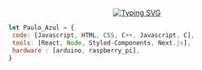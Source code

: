 <div align="center">
  <a href="https://git.io/typing-svg"><img src="https://readme-typing-svg.herokuapp.com?font=Fira+Mono&pause=1000&color=2C5DF7&width=435&lines=Ol%C3%A1%2C+eu+sou+Paulo+Teles+Serra+Azul;Estudante+de+Eng.+Comp%7C+UFBA" alt="Typing SVG" /></a>
 </div>

 ```javascript
let Paulo_Azul = {
  code: [Javascript, HTML, CSS, C++, Javascript, C],
  tools: [React, Node, Styled-Components, Next.js],
  hardware : [arduino, raspberry_pi],
}
```
